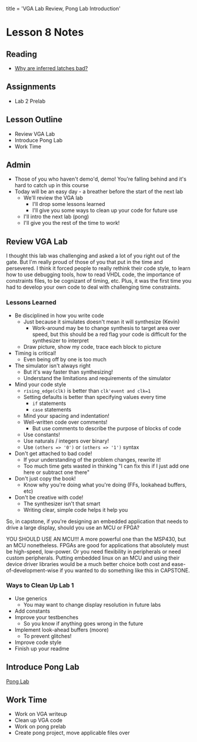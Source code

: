 title = 'VGA Lab Review, Pong Lab Introduction'

# Lesson 8 Notes

## Reading

- [Why are inferred latches bad?](http://electronics.stackexchange.com/questions/38645/why-are-inferred-latches-bad)

## Assignments

- Lab 2 Prelab

## Lesson Outline

- Review VGA Lab
- Introduce Pong Lab
- Work Time

## Admin

- Those of you who haven't demo'd, demo!  You're falling behind and it's hard to catch up in this course
- Today will be an easy day - a breather before the start of the next lab
  - We'll review the VGA lab
    - I'll drop some lessons learned
    - I'll give you some ways to clean up your code for future use
  - I'll intro the next lab (pong)
  - I'll give you the rest of the time to work!

## Review VGA Lab

I thought this lab was challenging and asked a lot of you right out of the gate.  But I'm really proud of those of you that put in the time and persevered.  I think it forced people to really rethink their code style, to learn how to use debugging tools, how to read VHDL code, the importance of constraints files, to be cognizant of timing, etc.  Plus, it was the first time you had to develop your own code to deal with challenging time constraints.

### Lessons Learned

- Be disciplined in how you write code
  - Just because it simulates doesn't mean it will synthesize (Kevin)
    - Work-around may be to change synthesis to target area over speed, but this should be a red flag your code is difficult for the synthesizer to interpret
  - Draw picture, show my code, trace each block to picture
- Timing is critical!
  - Even being off by one is too much
- The simulator isn't always right
  - But it's way faster than synthesizing!
  - Understand the limitations and requirements of the simulator
- Mind your code style
  - `rising_edge(clk)` is better than `clk'event and clk=1`
  - Setting defaults is better than specifying values every time
    - `if` statements
    - `case` statements
  - Mind your spacing and indentation!
  - Well-written code over comments!
    - But use comments to describe the purpose of blocks of code
  - Use constants!
  - Use naturals / integers over binary!
  - Use `(others => '0')` or `(others => '1')` syntax
- Don't get attached to bad code!
  - If your understanding of the problem changes, rewrite it!
  - Too much time gets wasted in thinking "I can fix this if I just add one here or subtract one there"
- Don't just copy the book!
  - Know why you're doing what you're doing (FFs, lookahead buffers, etc)
- Don't be creative with code!
  - The synthesizer isn't that smart
  - Writing clear, simple code helps it help you

So, in capstone, if you're designing an embedded application that needs to drive a large display, should you use an MCU or FPGA?

YOU SHOULD USE AN MCU!!! A more powerful one than the MSP430, but an MCU nonetheless. FPGAs are good for applications that absolutely must be high-speed, low-power. Or you need flexibility in peripherals or need custom peripherals.  Putting embedded linux on an MCU and using their device driver libraries would be a much better choice both cost and ease-of-development-wise if you wanted to do something like this in CAPSTONE.

### Ways to Clean Up Lab 1
 
- Use generics
  - You may want to change display resolution in future labs
- Add constants
- Improve your testbenches
  - So you know if anything goes wrong in the future
- Implement look-ahead buffers (moore)
  - To prevent glitches!
- Improve code style
- Finish up your readme

## Introduce Pong Lab

[Pong Lab](/labs/lab2)

## Work Time

- Work on VGA writeup
- Clean up VGA code
- Work on pong prelab
- Create pong project, move applicable files over
